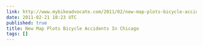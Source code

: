 ```yaml
---
link: http://www.mybikeadvocate.com/2011/02/new-map-plots-bicycle-accidents-in.html
date: 2011-02-21 18:23 UTC
published: true
title: New Map Plots Bicycle Accidents In Chicago
tags: []
---
```



